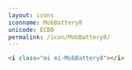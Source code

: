 ```yaml
---
layout: icons
iconname: MobBattery8
unicode: ECB0
permalink: /icon/MobBattery8/
---
```


``` html
<i class="mi mi-MobBattery8"></i>
```
